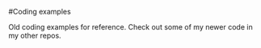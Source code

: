 #Coding examples

Old coding examples for reference. Check out some of my newer code in my other repos. 
